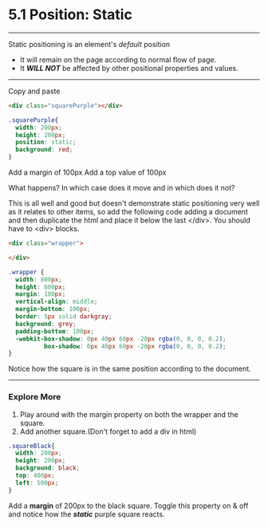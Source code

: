 # 5.1 Position: Static

---

Static positioning is an element's _default_ position

* It will remain on the page according to normal flow of page.
* It _**WILL NOT**_ be affected by other positional properties and values.

---

Copy and paste

```html
<div class="squarePurple"></div>
```

```css
.squarePurple{
  width: 200px;
  height: 200px;
  position: static;
  background: red;
}
```

Add a margin of 100px
Add a top value of 100px

What happens?  In which case does it move and in which does it not?

This is all well and good but doesn't demonstrate static positioning very well as it relates to other items, so add the following code adding a document and then duplicate the html and place it below the last &lt;/div&gt;.  You should have to &lt;div&gt; blocks.

```html
<div class="wrapper">

</div>
```

```css
.wrapper {
  width: 800px;
  height: 600px;
  margin: 100px;
  vertical-align: middle;
  margin-bottom: 100px;
  border: 5px solid darkgray;
  background: grey;
  padding-bottom: 100px;
  -webkit-box-shadow: 0px 40px 60px -20px rgba(0, 0, 0, 0.2);
          box-shadow: 0px 40px 60px -20px rgba(0, 0, 0, 0.2);
}
```

Notice how the square is in the same position according to the document.

---

### Explore More

1. Play around with the margin property on both the wrapper and the square.
2. Add another square.\(Don't forget to add a div in html\)

```css
.squareBlack{
  width: 200px;
  height: 200px;
  background: black;
  top: 400px;
  left: 500px;
}
```

Add a **margin** of 200px to the black square. Toggle this property on & off and notice how the _**static**_ purple square reacts.
